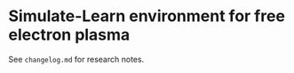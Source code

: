 # Simulate-Learn environment for free electron plasma

See ```changelog.md``` for research notes.


